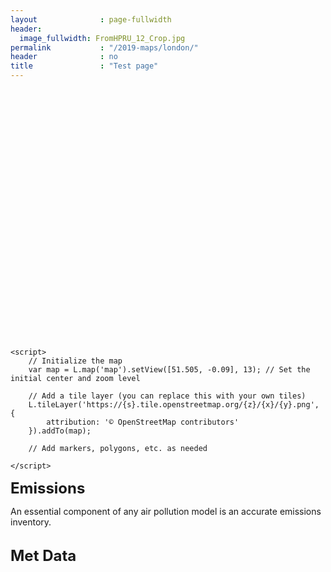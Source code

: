 ```yaml
---
layout              : page-fullwidth
header:
  image_fullwidth: FromHPRU_12_Crop.jpg
permalink           : "/2019-maps/london/"
header				: no
title				: "Test page"
---
```




<head>
    <meta charset="UTF-8">
    <meta name="viewport" content="width=device-width, initial-scale=1.0">
    <title>Leaflet Map</title>
    <!-- Include Leaflet CSS and JavaScript files -->
    <link rel="stylesheet" href="https://unpkg.com/leaflet@0.7.7/dist/leaflet.css" />
    <script src="https://unpkg.com/leaflet@0.7.7/dist/leaflet.js"></script>
    <!-- Your custom styles or additional libraries can go here -->
    <style>
        /* Set the size of the map container */
        #map {
            height: 400px;
            width: 100%;
        }
    </style>
</head>
<body>
    <!-- Map container -->
    <div id="map"></div>

    <script>
        // Initialize the map
        var map = L.map('map').setView([51.505, -0.09], 13); // Set the initial center and zoom level

        // Add a tile layer (you can replace this with your own tiles)
        L.tileLayer('https://{s}.tile.openstreetmap.org/{z}/{x}/{y}.png', {
            attribution: '© OpenStreetMap contributors'
        }).addTo(map);

        // Add markers, polygons, etc. as needed

    </script>
</body>




<font size="5">  
    <b>Emissions</b>
</font>  

An essential component of any air pollution model is an accurate emissions inventory.

<br>
<font size="5">  
    <b>Met Data</b>
</font>  

